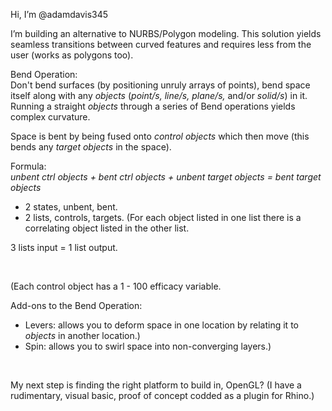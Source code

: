 Hi, I’m @adamdavis345

I’m building an alternative to NURBS/Polygon modeling. This solution yields seamless transitions between curved features and requires less from the user (works as polygons too).

Bend Operation:<br/>
Don't bend surfaces (by positioning unruly arrays of points), bend space itself along with any _objects_ (_point/s, line/s, plane/s,_ and/or _solid/s_) in it. Running a straight _objects_ through a series of Bend operations yields complex curvature. 

Space is bent by being fused onto _control objects_ which then move (this bends any _target objects_ in the space).

Formula:<br/>
_unbent ctrl objects + bent ctrl objects + unbent target objects = bent target objects_

- 2 states, unbent, bent.
- 2 lists, controls, targets. (For each object listed in one list there is a correlating object listed in the other list.

3 lists input = 1 list output.

<br/>

(Each control object has a 1 - 100 efficacy variable.

Add-ons to the Bend Operation:
- Levers: allows you to deform space in one location by relating it to _objects_ in another location.)
- Spin: allows you to swirl space into non-converging layers.)

<br/>

My next step is finding the right platform to build in, OpenGL? (I have a rudimentary, visual basic, proof of concept codded as a plugin for Rhino.)

<!---
I’m looking to collaborate and help humanity particularly expand the educational and creative potential of computers.
I’m currently learning Blender and wonder if this could be built as an Add-on.
How to reach me ...
--->
